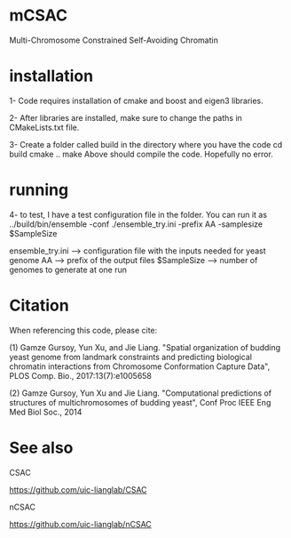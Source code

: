 # mCSAC

Multi-Chromosome Constrained Self-Avoiding Chromatin

# installation

1- Code requires installation of cmake and boost and eigen3 libraries.

2- After libraries are installed, make sure to change the paths in CMakeLists.txt file.

3- Create a folder called build in the directory where you have the code
cd build
cmake ..
make
Above should compile the code. Hopefully no error.

# running

4- to test, I have a test configuration file in the folder. You can run it as
../build/bin/ensemble -conf ./ensemble_try.ini -prefix AA -samplesize $SampleSize

ensemble_try.ini --> configuration file with the inputs needed for yeast genome
AA --> prefix of the output files
$SampleSize --> number of genomes to generate at one run

# Citation

When referencing this code, please cite:

(1) Gamze Gursoy, Yun Xu, and Jie Liang. "Spatial organization of budding yeast genome from landmark constraints and predicting biological chromatin interactions from Chromosome Conformation Capture Data", PLOS Comp. Bio., 2017:13(7):e1005658

(2) Gamze Gursoy, Yun Xu and Jie Liang. "Computational predictions of structures of multichromosomes of budding yeast", Conf Proc IEEE Eng Med Biol Soc., 2014

# See also

CSAC

https://github.com/uic-lianglab/CSAC

nCSAC

https://github.com/uic-lianglab/nCSAC
